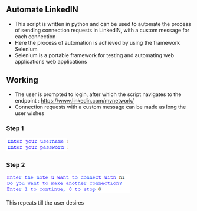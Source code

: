## Automate LinkedIN ##
- This script is written in python and can be used to automate the process of sending connection requests in LinkedIN, with a custom message for each connection 
- Here the process of automation is achieved by using the framework Selenium
- Selenium is a portable framework for testing and automating web applications web applications

## Working ##

- The user is prompted to login, after which the script navigates to the endpoint : https://www.linkedin.com/mynetwork/
- Connection requests with a custom message can be made as long the user wishes

### Step 1 ###
![Image](login.JPG)

### Step 2 ### 
![Image](work.png)

This repeats till the user desires
